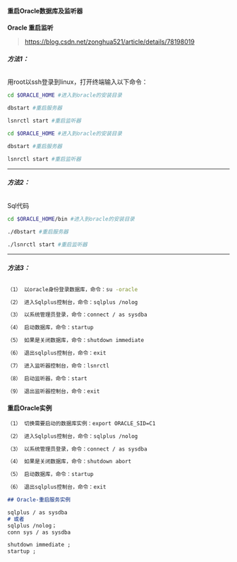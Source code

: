 #### 重启Oracle数据库及监听器

**Oracle 重启监听**

> https://blog.csdn.net/zonghua521/article/details/78198019

###### **方法1：**

用root以ssh登录到linux，打开终端输入以下命令：

```bash
cd $ORACLE_HOME #进入到oracle的安装目录 

dbstart #重启服务器 

lsnrctl start #重启监听器 

cd $ORACLE_HOME #进入到oracle的安装目录

dbstart #重启服务器

lsnrctl start #重启监听器
```
-----------------------------------

###### **方法2：**

Sql代码
```bash
cd $ORACLE_HOME/bin #进入到oracle的安装目录 

./dbstart #重启服务器 

./lsnrctl start #重启监听器
```
-----------------------------------

###### **方法3：**
```bash
（1） 以oracle身份登录数据库，命令：su -oracle

（2） 进入Sqlplus控制台，命令：sqlplus /nolog

（3） 以系统管理员登录，命令：connect / as sysdba

（4） 启动数据库，命令：startup

（5） 如果是关闭数据库，命令：shutdown immediate

（6） 退出sqlplus控制台，命令：exit

（7） 进入监听器控制台，命令：lsnrctl

（8） 启动监听器，命令：start

（9） 退出监听器控制台，命令：exit
```
#### 重启Oracle实例
```bash
（1） 切换需要启动的数据库实例：export ORACLE_SID=C1

（2） 进入Sqlplus控制台，命令：sqlplus /nolog

（3） 以系统管理员登录，命令：connect / as sysdba

（4） 如果是关闭数据库，命令：shutdown abort

（5） 启动数据库，命令：startup

（6） 退出sqlplus控制台，命令：exit
```

```markdown
## Oracle-重启服务实例

sqlplus / as sysdba
# 或者
sqlplus /nolog；
conn sys / as sysdba

shutdown immediate ;
startup ;

```

